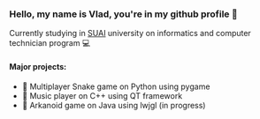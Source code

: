 ### Hello, my name is Vlad, you're in my github profile 🏯

Currently studying in [SUAI](https://new.guap.ru/) university on informatics and computer technician program 💻

#### Major projects:

- 🐍 Multiplayer Snake game on Python using pygame
- 🎵 Music player on C++ using QT framework
- 🤖 Arkanoid game on Java using lwjgl (in progress)
